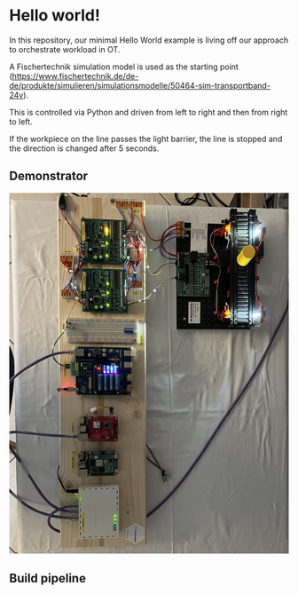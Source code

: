 # Hello world!

In this repository, our minimal Hello World example is
living off our approach to orchestrate workload in OT.

A Fischertechnik simulation model is used as the starting
point (https://www.fischertechnik.de/de-de/produkte/simulieren/simulationsmodelle/50464-sim-transportband-24v).

This is controlled via Python and driven from left to right
and then from right to left.

If the workpiece on the line passes the light barrier, the
line is stopped and the direction is changed after 5 seconds.

## Demonstrator

<p align="center">
  <img src="https://raw.githubusercontent.com/sdm4fzi/hello-world/main/images/hardware-1.png" />
</p>

## Build pipeline
